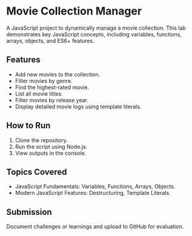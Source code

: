 # Movie Collection Manager

A JavaScript project to dynamically manage a movie collection. This lab demonstrates key JavaScript concepts, including variables, functions, arrays, objects, and ES6+ features.

## Features

- Add new movies to the collection.
- Filter movies by genre.
- Find the highest-rated movie.
- List all movie titles.
- Filter movies by release year.
- Display detailed movie logs using template literals.

## How to Run

1. Clone the repository.
2. Run the script using Node.js.
3. View outputs in the console.

## Topics Covered

- JavaScript Fundamentals: Variables, Functions, Arrays, Objects.
- Modern JavaScript Features: Destructuring, Template Literals.

## Submission

Document challenges or learnings and upload to GitHub for evaluation.
